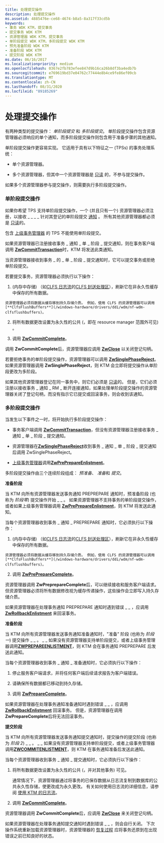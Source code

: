 ```yaml
---
title: 处理提交操作
description: 处理提交操作
ms.assetid: 4885476e-ce68-4674-b8a5-8a317f33cd5b
keywords:
- 事务 WDK KTM，提交事务
- 提交事务 WDK KTM
- 资源管理器 WDK KTM，提交事务
- 单阶段提交 WDK KTM，多阶段提交 WDK KTM
- 预先准备阶段 WDK KTM
- 准备阶段 WDK KTM
- 提交阶段 WDK KTM
ms.date: 06/16/2017
ms.localizationpriority: medium
ms.openlocfilehash: 0367e2fb783efee847d9b16ca26b8df3ba4edb7b
ms.sourcegitcommit: e769619bd37e04762c77444e8b4ce9fe86ef09cb
ms.translationtype: MT
ms.contentlocale: zh-CN
ms.lasthandoff: 08/31/2020
ms.locfileid: "89185269"
---
```

# <a name="handling-commit-operations"></a>处理提交操作


有两种类型的提交操作： *单阶段提交* 和 *多阶段提交*。 单阶段提交操作包含资源管理器必须响应的单个通知，而多阶段提交操作则包含用于准备步骤的其他通知。

单阶段提交操作更容易实现。 它适用于具有以下特征之一 (TPSs) 的事务处理系统：

-   单个资源管理器。

-   多个资源管理器，但其中一个资源管理器是 [只读](creating-a-resource-manager.md#kernel-creating-a-read-only-enlistment) 的，不参与提交操作。

如果多个资源管理器参与提交操作，则需要执行多阶段提交操作。

### <a name="single-phase-commit-operations"></a>单阶段提交操作

如果你希望 TPS 支持单阶段提交操作，一个 (并且只有一个) 资源管理器必须注册，以接收 \_ \_ \_ \_ 针对其登记的单阶段提交 [通知](transaction-notifications.md) 。 所有其他资源管理器都必须是 [只读](creating-a-resource-manager.md#kernel-creating-a-read-only-enlistment)的。

包含 [上级事务管理器](creating-a-superior-transaction-manager.md) 的 TPS 不能使用单阶段提交。

如果资源管理器已注册接收事务 \_ 通知 \_ 单 \_ 阶段 \_ 提交通知，则在事务客户端调用 [**ZwCommitTransaction**](/windows-hardware/drivers/ddi/wdm/nf-wdm-ntcommittransaction)时，KTM 将发送此类通知。

当资源管理器接收到事务 \_ 的 \_ 单 \_ 阶段 \_ 提交通知时，它可以提交事务或拒绝单阶段提交。

若要提交事务，资源管理器必须执行以下操作：

1.   (内存中存储) （如[CLFS 日志流](using-log-streams-with-ktm.md)的[CLFS 封送处理区](clfs-marshalling-areas.md)），刷新它在非永久性缓存中保存的所有数据。

    资源管理器必须将数据从缓存移到持久存储介质。 例如，使用 CLFS 的资源管理器可以调用 [**ClfsFlushBuffers**](/windows-hardware/drivers/ddi/wdm/nf-wdm-clfsflushbuffers)。

2.  将所有数据更改设置为永久性的公共 (，即在 resource manager 范围外可见) 。

3.  调用 [**ZwCommitComplete**](/windows-hardware/drivers/ddi/wdm/nf-wdm-ntcommitcomplete)。

调用 **ZwCommitComplete**后，资源管理器应调用 [**ZwClose**](/windows-hardware/drivers/ddi/ntifs/nf-ntifs-ntclose) 以关闭登记句柄。

若要拒绝事务的单阶段提交操作，资源管理器可以调用 [**ZwSinglePhaseReject**](/windows-hardware/drivers/ddi/wdm/nf-wdm-ntsinglephasereject)。 如果资源管理器调用 **ZwSinglePhaseReject**，则 KTM 会立即将提交操作从单阶段更改为多阶段。

如果其他资源管理器登记在同一事务中，则它们必须是 [只读](creating-a-resource-manager.md#kernel-creating-a-read-only-enlistment)的。 但是，它们必须注册以接收事务 \_ 通知 \_ RM \_ 断开连接通知，如果处理单阶段提交操作的资源管理器关闭了登记句柄，而没有指示它已提交或回滚事务，则会收到该通知。

### <a name="multi-phase-commit-operations"></a>多阶段提交操作

当发生以下事件之一时，将开始执行多阶段提交操作：

-   事务客户端调用 [**ZwCommitTransaction**](/windows-hardware/drivers/ddi/wdm/nf-wdm-ntcommittransaction)，但没有资源管理器注册接收事务 \_ 通知 \_ 单 \_ 阶段 \_ 提交通知。

-   资源管理器在[**ZwSinglePhaseReject**](/windows-hardware/drivers/ddi/wdm/nf-wdm-ntsinglephasereject)收到事务 \_ 通知 \_ 单 \_ 阶段 \_ 提交通知后调用 ZwSinglePhaseReject。

-   [上级事务管理器](creating-a-superior-transaction-manager.md)调用[**ZwPrePrepareEnlistment**](/windows-hardware/drivers/ddi/wdm/nf-wdm-ntpreprepareenlistment)。

多阶段提交操作由三个连续阶段组成： *预准备*、 *准备*和 *提交*。

**准备阶段**

当 KTM 向所有资源管理器发送事务通知 PREPREPARE 通知时，预准备阶段 (也称为 *阶段零*) 提交操作开始 \_ \_ 。 如果资源管理器不支持事务的单阶段提交操作，或者如果上级事务管理器调用 [**ZwPrePrepareEnlistment**](/windows-hardware/drivers/ddi/wdm/nf-wdm-ntpreprepareenlistment)，则 KTM 将发送此通知。

当每个资源管理器收到事务 \_ 通知 \_ PREPREPARE 通知时，它必须执行以下操作：

1.   (内存中存储) （如[CLFS 日志流](using-log-streams-with-ktm.md)的[CLFS 封送处理区](clfs-marshalling-areas.md)），刷新它在非永久性缓存中保存的所有数据。

    资源管理器必须将数据从缓存移到持久存储介质。 例如，使用 CLFS 的资源管理器可以调用 [**ClfsFlushBuffers**](/windows-hardware/drivers/ddi/wdm/nf-wdm-clfsflushbuffers)。

2.  调用 [**ZwPrePrepareComplete**](/windows-hardware/drivers/ddi/wdm/nf-wdm-ntprepreparecomplete)。

资源管理器调用 **ZwPreprepareComplete**后，可以继续接收和服务客户端请求。 但资源管理器必须将所有数据修改视为缓存传递操作，这些操作会立即写入持久存储介质。

如果资源管理器在处理事务通知 PREPREPARE 通知时遇到错误 \_ \_ ，应调用 [**ZwRollbackEnlistment**](/windows-hardware/drivers/ddi/wdm/nf-wdm-ntrollbackenlistment) 来回滚事务。

**准备阶段**

当 KTM 向所有资源管理器发送事务通知准备通知时，"准备" 阶段 (也称为 *阶段一*) 提交操作 \_ \_ 。 \_ \_ 如果没有资源管理器支持单阶段提交，或者上级事务管理器调用[**ZWPREPAREENLISTMENT**](/windows-hardware/drivers/ddi/wdm/nf-wdm-ntprepareenlistment)，则 KTM 会在事务通知 PREPREPARE 后发送此通知。

当每个资源管理器收到事务 \_ 通知 \_ 准备通知时，它必须执行以下操作：

1.  停止服务客户端请求，并将任何客户端后续请求报告为客户端错误。

2.  请确保所有数据都已移动到持久存储。

3.  调用 [**ZwPrepareComplete**](/windows-hardware/drivers/ddi/wdm/nf-wdm-ntpreparecomplete)。

如果资源管理器在处理事务通知准备通知时遇到错误 \_ \_ ，应调用 [**ZwRollbackEnlistment**](/windows-hardware/drivers/ddi/wdm/nf-wdm-ntrollbackenlistment) 回滚事务。 但是，资源管理器在调用 **ZwPrepareComplete**后将无法回滚事务。

**提交阶段**

当 KTM 向所有资源管理器发送事务通知提交通知时，提交操作的提交阶段 (也称为 *阶段 2*) \_ \_ 。 \_ \_ 如果没有资源管理器支持单阶段提交，或者上级事务管理器调用[**ZWCOMMITENLISTMENT**](/windows-hardware/drivers/ddi/wdm/nf-wdm-ntcommitenlistment)，则 KTM 在事务通知准备后发送此通知。

当每个资源管理器收到事务 \_ 通知 \_ 提交通知时，它必须执行以下操作：

1.  将所有数据更改设置为永久性的公共 (，并对其他事务) 可见。

    通常情况下，资源管理器通过将事务的已保存数据从日志流复制到数据库的公共永久性存储，使更改成为永久更改。 有关如何使用日志流的详细信息，请参阅 [使用 KTM 的日志流](using-log-streams-with-ktm.md)。

2.  调用 [**ZwCommitComplete**](/windows-hardware/drivers/ddi/wdm/nf-wdm-ntcommitcomplete)。

资源管理器调用 **ZwCommitComplete**后，应调用 [**ZwClose**](/windows-hardware/drivers/ddi/ntifs/nf-ntifs-ntclose) 来关闭登记句柄。

如果资源管理器在处理事务通知提交通知时遇到错误 \_ \_ ，则会自行关闭。 下次操作系统重新加载资源管理器时，资源管理器的 [恢复过程](handling-recovery-operations.md) 应将事务还原到在出现错误之前已知良好的状态。

 

